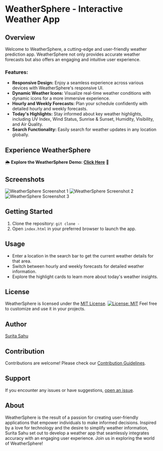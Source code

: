 # WeatherSphere - Interactive Weather App

## Overview

Welcome to WeatherSphere, a cutting-edge and user-friendly weather prediction app. WeatherSphere not only provides accurate weather forecasts but also offers an engaging and intuitive user experience.

### Features:

- **Responsive Design:** Enjoy a seamless experience across various devices with WeatherSphere's responsive UI.
- **Dynamic Weather Icons:** Visualize real-time weather conditions with dynamic icons for a more immersive experience.
- **Hourly and Weekly Forecasts:** Plan your schedule confidently with detailed hourly and weekly forecasts.
- **Today's Highlights:** Stay informed about key weather highlights, including UV Index, Wind Status, Sunrise & Sunset, Humidity, Visibility, and Air Quality.
- **Search Functionality:** Easily search for weather updates in any location globally.

## Experience WeatherSphere

🌦️ **Explore the WeatherSphere Demo: [Click Here](---)** 🌈

## Screenshots

![WeatherSphere Screenshot 1](images/)
![WeatherSphere Screenshot 2](images/)
![WeatherSphere Screenshot 3](images/)

## Getting Started

1. Clone the repository: `git clone -`
2. Open `index.html` in your preferred browser to launch the app.

## Usage

- Enter a location in the search bar to get the current weather details for that area.
- Switch between hourly and weekly forecasts for detailed weather information.
- Explore the highlight cards to learn more about today's weather insights.

## License

WeatherSphere is licensed under the [MIT License](LICENSE.md). [![License: MIT](https://img.shields.io/badge/License-MIT-yellow.svg)](https://opensource.org/licenses/MIT)
Feel free to customize and use it in your projects.

## Author

[Surita Sahu](---)

## Contribution

Contributions are welcome! Please check our [Contribution Guidelines](CONTRIBUTING.md).

## Support

If you encounter any issues or have suggestions, [open an issue](--).

## About

WeatherSphere is the result of a passion for creating user-friendly applications that empower individuals to make informed decisions. Inspired by a love for technology and the desire to simplify weather information, Surita Sahu set out to develop a weather app that seamlessly integrates accuracy with an engaging user experience. Join us in exploring the world of WeatherSphere!
